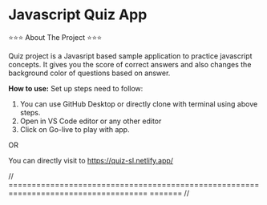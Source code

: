 # Javascript Quiz App

⭐️⭐️⭐️ About The Project ⭐️⭐️⭐️

Quiz project is a Javasript based sample application to practice javascript concepts. It gives you the score of correct answers and also changes the background color of questions based on answer.


**How to use:**
  Set up steps need to follow:
  1. You can use GitHub Desktop or directly clone with terminal using above steps.
  2. Open in VS Code editor or any other editor
  3. Click on Go-live to play with app.
  
  OR
  
  You can directly visit to https://quiz-sl.netlify.app/
    
  // ====================================================================================
======= //
  
